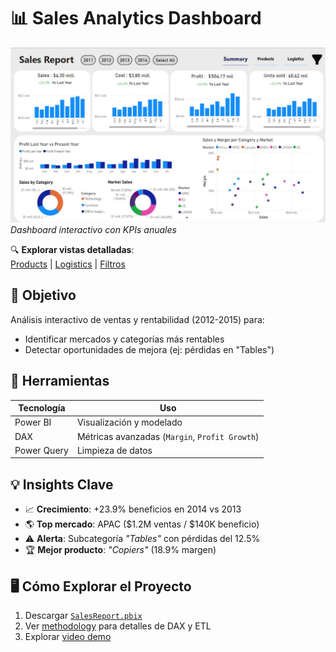 # 📊 Sales Analytics Dashboard 
 
![Vista resumen del dashboard](outputs/Dashboard_Summary.JPG)  
*Dashboard interactivo con KPIs anuales*

🔍 **Explorar vistas detalladas**:  
[Products](outputs/Dashboard_Products.JPG) | [Logistics](outputs/Dashboard_Logistics.JPG) | [Filtros](outputs/Dashboard_filtering.JPG)

## 🎯 Objetivo
Análisis interactivo de ventas y rentabilidad (2012-2015) para:
- Identificar mercados y categorías más rentables
- Detectar oportunidades de mejora (ej: pérdidas en "Tables")

## 🔧 Herramientas
| Tecnología | Uso |
|------------|-----|
| Power BI | Visualización y modelado |
| DAX | Métricas avanzadas (`Margin`, `Profit Growth`) |
| Power Query | Limpieza de datos |

## 💡 Insights Clave
- 📈 **Crecimiento**: +23.9% beneficios en 2014 vs 2013
- 🌎 **Top mercado**: APAC ($1.2M ventas / $140K beneficio)
- ⚠️ **Alerta**: Subcategoría *"Tables"* con pérdidas del 12.5%
- 🏆 **Mejor producto**: *"Copiers"* (18.9% margen)

## 🖥️ Cómo Explorar el Proyecto
1. Descargar [`SalesReport.pbix`](powerbi/)
2. Ver [methodology](/docs/) para detalles de DAX y ETL
3. Explorar [video demo](/outputs/demo.mp4)
